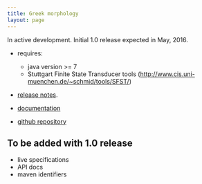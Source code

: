 ```yaml
---
title: Greek morphology
layout: page
---
```


In active development. Initial 1.0 release expected in May, 2016.

- requires:
    - java version >= 7
    - Stuttgart Finite State Transducer tools (<http://www.cis.uni-muenchen.de/~schmid/tools/SFST/>)



- [release notes](releases).
- [documentation](documentation)
- [github repository](https://github.com/neelsmith/greeklang/morphology)


## To be added with 1.0 release

- live specifications
- API docs
- maven identifiers
